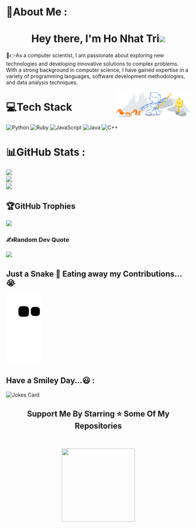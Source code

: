 # 💫About Me : <h1 align="center">Hey there, I'm Ho Nhat Tri<img src="https://raw.githubusercontent.com/MartinHeinz/MartinHeinz/master/wave.gif" width="30px"></h1>
<p>💁👉As a computer scientist, I am passionate about exploring new technologies and developing innovative solutions to complex problems. With a strong background in computer science, I have gained expertise in a variety of programming languages, software development methodologies, and data analysis techniques.</p>
<img width="40%" align="right" alt="Github Header" src="images/git-about.svg" />


# 💻Tech Stack
![Python](https://img.shields.io/badge/python-3670A0?style=for-the-badge&logo=python&logoColor=ffdd54) ![Ruby](https://img.shields.io/badge/ruby-%23CC342D.svg?style=for-the-badge&logo=ruby&logoColor=white) ![JavaScript](https://img.shields.io/badge/javascript-%23323330.svg?style=for-the-badge&logo=javascript&logoColor=%23F7DF1E) ![Java](https://img.shields.io/badge/java-%23ED8B00.svg?style=for-the-badge&logo=java&logoColor=white) ![C++](https://img.shields.io/badge/c++-%2300599C.svg?style=for-the-badge&logo=c%2B%2B&logoColor=white)
# 📊GitHub Stats :
![](https://github-readme-stats.vercel.app/api?username=HNT&theme=radical&hide_border=true&include_all_commits=false&count_private=false)<br/>
![](https://github-readme-streak-stats.herokuapp.com/?user=HNT&theme=radical&hide_border=true)<br/>
![](https://github-readme-stats.vercel.app/api/top-langs/?username=HNT&theme=radical&hide_border=true&include_all_commits=false&count_private=false&layout=compact)

## 🏆GitHub Trophies
![](https://github-trophies.vercel.app/?username=HNT&theme=radical&no-frame=false&no-bg=false&margin-w=4)

### ✍️Random Dev Quote
![](https://quotes-github-readme.vercel.app/api?type=horizontal&theme=radical)
  
## Just a Snake 🐍 Eating away my Contributions...😭
![snake gif](https://raw.githubusercontent.com/avinash-218/avinash-218/output/github-contribution-grid-snake.svg)

## Have a Smiley Day...😃 :<br>
![Jokes Card](https://readme-jokes.vercel.app/api)
  
<h2 align='center'>Support Me By Starring ⭐ Some Of My Repositories</h2>
<br>
<p align='center'>
<img src="https://media.giphy.com/media/O51MQ3DduOcGW6ofR3/giphy.gif" width="200" height="200" frameBorder="0" class="giphy-embed" allowFullScreen></img></p>
<br>
